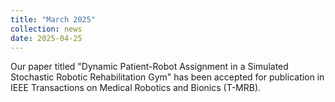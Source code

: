 ```yaml
---
title: "March 2025"
collection: news
date: 2025-04-25
---
```

Our paper titled "Dynamic Patient-Robot Assignment in a Simulated Stochastic Robotic Rehabilitation Gym" has been accepted for publication in IEEE Transactions on Medical Robotics and Bionics (T-MRB).


